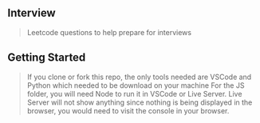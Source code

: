 ## Interview
> Leetcode questions to help prepare for interviews

## Getting Started
> If you clone or fork this repo, the only tools needed are VSCode and Python which needed to be download on your machine
> For the JS folder, you will need Node to run it in VSCode or Live Server. Live Server will not show anything since nothing is being displayed in the browser, you would need to visit the console in your browser.
